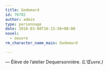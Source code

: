 ```yaml
---
title: Godemard
id: 76702
author: admin
type: personnage
date: 2010-03-08T16:15:58+00:00
novel:
  - oeuvre
rm_character_name_main: Godemard

---
```

— Élève de l&rsquo;atelier Dequersonnière. _(L&rsquo;Œuvre.)_